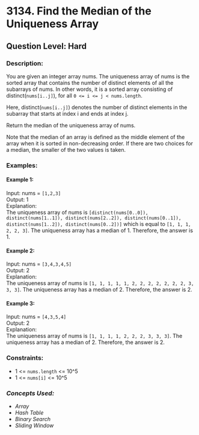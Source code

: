 # 3134. Find the Median of the Uniqueness Array
## Question Level: Hard
### Description:
You are given an integer array nums. The uniqueness array of nums is the sorted array that contains the number of distinct elements of all the subarrays of nums. In other words, it is a sorted array consisting of distinct(`nums[i..j]`), for all `0 <= i <= j < nums.length`.

Here, distinct(`nums[i..j]`) denotes the number of distinct elements in the subarray that starts at index i and ends at index j.

Return the median of the uniqueness array of nums.

Note that the median of an array is defined as the middle element of the array when it is sorted in non-decreasing order. If there are two choices for a median, the smaller of the two values is taken.

### Examples:
#### Example 1:
Input: nums = `[1,2,3]`<br>
Output: 1<br>
Explanation:<br>
The uniqueness array of nums is `[distinct(nums[0..0]), distinct(nums[1..1]), distinct(nums[2..2]), distinct(nums[0..1]), distinct(nums[1..2]), distinct(nums[0..2])]` which is equal to `[1, 1, 1, 2, 2, 3]`. The uniqueness array has a median of 1. Therefore, the answer is 1.

#### Example 2:
Input: nums = `[3,4,3,4,5]`<br>
Output: 2<br>
Explanation:<br>
The uniqueness array of nums is `[1, 1, 1, 1, 1, 2, 2, 2, 2, 2, 2, 2, 3, 3, 3]`. The uniqueness array has a median of 2. Therefore, the answer is 2.

#### Example 3:
Input: nums = `[4,3,5,4]`<br>
Output: 2<br>
Explanation:<br>
The uniqueness array of nums is `[1, 1, 1, 1, 2, 2, 2, 3, 3, 3]`. The uniqueness array has a median of 2. Therefore, the answer is 2.
 

### Constraints:

- 1 <= `nums.length` <= 10^5
- 1 <= `nums[i]` <= 10^5

### <i>Concepts Used:
- Array
- Hash Table
- Binary Search
- Sliding Window </i>